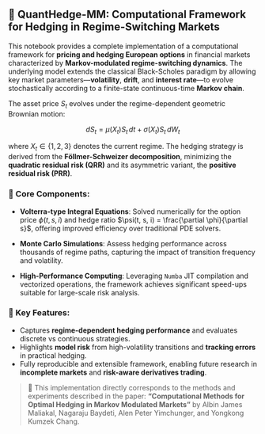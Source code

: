 ## 📘 QuantHedge-MM: Computational Framework for Hedging in Regime-Switching Markets

This notebook provides a complete implementation of a computational framework for **pricing and hedging European options** in financial markets characterized by **Markov-modulated regime-switching dynamics**. The underlying model extends the classical Black-Scholes paradigm by allowing key market parameters—**volatility**, **drift**, and **interest rate**—to evolve stochastically according to a finite-state continuous-time **Markov chain**.

The asset price $S_t$ evolves under the regime-dependent geometric Brownian motion:

$$
dS_t = \mu(X_t) S_t \, dt + \sigma(X_t) S_t \, dW_t
$$

where $X_t \in \{1,2,3\}$ denotes the current regime. The hedging strategy is derived from the **Föllmer-Schweizer decomposition**, minimizing the **quadratic residual risk (QRR)** and its asymmetric variant, the **positive residual risk (PRR)**.

### 🔧 Core Components:

* **Volterra-type Integral Equations**: Solved numerically for the option price $\phi(t, s, i)$ and hedge ratio $\psi(t, s, i) = \frac{\partial \phi}{\partial s}$, offering improved efficiency over traditional PDE solvers.

* **Monte Carlo Simulations**: Assess hedging performance across thousands of regime paths, capturing the impact of transition frequency and volatility.

* **High-Performance Computing**: Leveraging `Numba` JIT compilation and vectorized operations, the framework achieves significant speed-ups suitable for large-scale risk analysis.

### 🎯 Key Features:

* Captures **regime-dependent hedging performance** and evaluates discrete vs continuous strategies.
* Highlights **model risk** from high-volatility transitions and **tracking errors** in practical hedging.
* Fully reproducible and extensible framework, enabling future research in **incomplete markets** and **risk-aware derivatives trading**.

> 📌 This implementation directly corresponds to the methods and experiments described in the paper:
> **“Computational Methods for Optimal Hedging in Markov Modulated Markets”** by
> Albin James Maliakal, Nagaraju Baydeti, Alen Peter Yimchunger, and Yongkong Kumzek Chang.